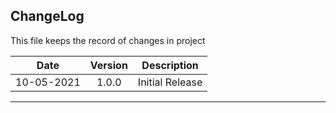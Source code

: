 ## ChangeLog

This file keeps the record of changes in project

|Date|Version|Description|
|:--:|:-----:|:---------:|
|10-05-2021|1.0.0|Initial Release|

***